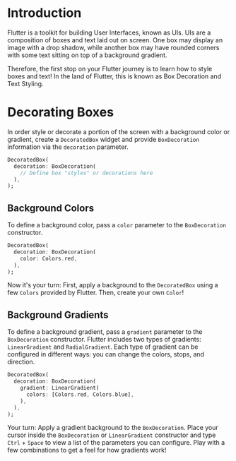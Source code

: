 # Introduction

Flutter is a toolkit for building User Interfaces, known as UIs. UIs are a
composition of boxes and text laid out on screen. One box may display an image
with a drop shadow, while another box may have rounded corners with some text
sitting on top of a background gradient.

Therefore, the first stop on your Flutter journey is to learn how to style
boxes and text! In the land of Flutter, this is known as Box Decoration and Text
Styling.

# Decorating Boxes

In order style or decorate a portion of the screen with a background color or 
gradient, create a `DecoratedBox` widget and provide `BoxDecoration` 
information via the `decoration` parameter.

```dart
DecoratedBox(
  decoration: BoxDecoration(
    // Define box "styles" or decorations here
  ),
);
```

## Background Colors

To define a background color, pass a `color` parameter to the `BoxDecoration`
constructor. 

```dart
DecoratedBox(
  decoration: BoxDecoration(
    color: Colors.red,
  ),
);
```

Now it's your turn: First, apply a background to the `DecoratedBox` using a few
`Colors` provided by Flutter. Then, create your own `Color`!

## Background Gradients

To define a background gradient, pass a `gradient` parameter to the
`BoxDecoration` constructor. Flutter includes two types of gradients:
`LinearGradient` and `RadialGradient`. Each type of gradient can be configured
in different ways: you can change the colors, stops, and direction.

```dart
DecoratedBox(
  decoration: BoxDecoration(
    gradient: LinearGradient(
      colors: [Colors.red, Colors.blue],
    ),
  ),
);
```

Your turn: Apply a gradient background to the `BoxDecoration`. Place your cursor
inside the `BoxDecoration` or `LinearGradient` constructor and type `Ctrl` +
`Space` to view a list of the parameters you can configure. Play with a few
combinations to get a feel for how gradients work! 
